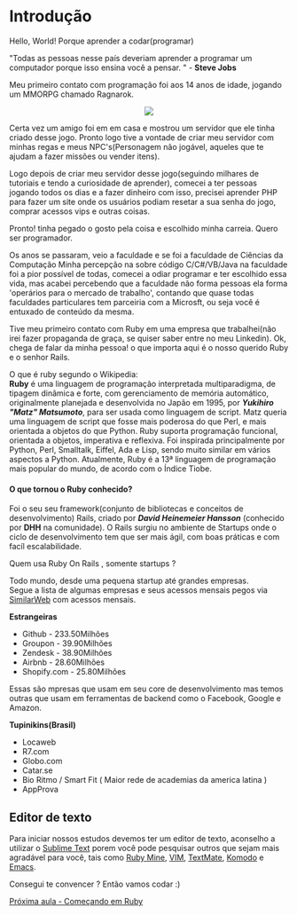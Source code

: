 # Introdução
Hello, World! Porque aprender a codar(programar)

"Todas as pessoas nesse país deveriam aprender a programar um computador porque isso ensina você a pensar. " - **Steve Jobs**

Meu primeiro contato com programação foi aos 14 anos de idade, jogando um MMORPG chamado Ragnarok.
<p align="center">
	<img src="http://i.imgur.com/bhBSUjS.jpg"/>
</p>

Certa vez um amigo foi em em casa e mostrou um servidor que ele tinha criado desse jogo.
Pronto logo tive a vontade de criar meu servidor com minhas regas e meus NPC's(Personagem não jogável, aqueles que te ajudam a fazer missões ou vender itens).

Logo depois de criar meu servidor desse jogo(seguindo milhares de tutoriais e tendo a curiosidade de aprender), comecei a ter pessoas jogando todos os dias e a fazer dinheiro com isso, precisei aprender PHP para fazer um site onde os usuários podiam resetar a sua senha do jogo, comprar acessos vips e outras coisas.

Pronto! tinha pegado o gosto pela coisa e escolhido minha carreia. Quero ser programador.

Os anos se passaram, veio a faculdade e se foi a faculdade de Ciências da Computação
Minha percepção na sobre código C/C#/VB/Java na faculdade foi a pior possível de todas, comecei a odiar programar e ter escolhido essa vida, mas acabei percebendo que a faculdade não forma pessoas ela forma 'operários para o mercado de trabalho', contando que quase todas faculdades particulares tem parceiria com a Microsft, ou seja você é entuxado de conteúdo da mesma.

Tive meu primeiro contato com Ruby em uma empresa que trabalhei(não irei fazer propaganda de graça, se quiser saber entre no meu Linkedin).
Ok, chega de falar da minha pessoa! o que importa aqui é o nosso querido Ruby e o senhor Rails.

O que é ruby segundo o Wikipedia:<br/>
**Ruby** é uma linguagem de programação interpretada multiparadigma, de tipagem dinâmica e forte, com gerenciamento de memória automático, originalmente planejada e desenvolvida no Japão em 1995, por ***Yukihiro "Matz" Matsumoto***, para ser usada como linguagem de script. Matz queria uma linguagem de script que fosse mais poderosa do que Perl, e mais orientada a objetos do que Python. Ruby suporta programação funcional, orientada a objetos, imperativa e reflexiva. Foi inspirada principalmente por Python, Perl, Smalltalk, Eiffel, Ada e Lisp, sendo muito similar em vários aspectos a Python. Atualmente, Ruby é a 13ª linguagem de programação mais popular do mundo, de acordo com o Índice Tiobe.

#### O que tornou o Ruby conhecido?

Foi o seu seu framework(conjunto de bibliotecas e conceitos de desenvolvimento) Rails, criado por ***David Heinemeier Hansson*** (conhecido por **DHH** na comunidade).
O Rails surgiu no ambiente de Startups onde o ciclo de desenvolvimento tem que ser mais ágil, com boas práticas e com facíl escalabilidade.


Quem usa Ruby On Rails , somente startups ?

Todo mundo, desde uma pequena startup até grandes empresas.<br/>
Segue a lista de algumas empresas e seus acessos mensais pegos via [SimilarWeb](http://similarweb.com) com acessos mensais.

**Estrangeiras**

- Github - 233.50Milhões
- Groupon - 39.90Milhões
- Zendesk - 38.90Milhões
- Airbnb - 28.60Milhões
- Shopify.com - 25.80Milhões


Essas são mpresas que usam em seu core de desenvolvimento mas temos outras que usam em ferramentas de backend como o Facebook, Google e Amazon.

**Tupinikins(Brasil)**

- Locaweb
- R7.com
- Globo.com
- Catar.se
- Bio Ritmo / Smart Fit ( Maior rede de academias da america latina )
- AppProva

## Editor de texto
Para iniciar nossos estudos devemos ter um editor de texto, aconselho a utilizar o [Sublime Text](http://www.sublimetext.com/) porem você pode pesquisar outros que sejam mais agradável para você, tais como [Ruby Mine](https://www.jetbrains.com/ruby/), [VIM](http://www.vim.org/), [TextMate](http://macromates.com/), [Komodo](http://komodoide.com/) e [Emacs](https://www.gnu.org/software/emacs/).

Consegui te convencer ? Então vamos codar :)

[Próxima aula - Começando em Ruby](https://github.com/codesampa/curso-ruby-on-rails/blob/master/aulas/02-Come%C3%A7ando%20em%20Ruby.md)